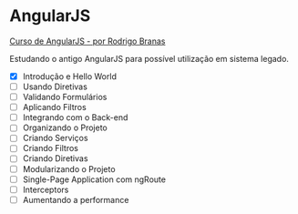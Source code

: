 
# AngularJS

[Curso de AngularJS - por Rodrigo Branas](https://www.youtube.com/playlist?list=PLQCmSnNFVYnTD5p2fR4EXmtlR6jQJMbPb)

Estudando o antigo AngularJS para possível utilização em sistema legado.

- [x] Introdução e Hello World
- [ ] Usando Diretivas
- [ ] Validando Formulários
- [ ] Aplicando Filtros
- [ ] Integrando com o Back-end
- [ ] Organizando o Projeto
- [ ] Criando Serviços
- [ ] Criando Filtros
- [ ] Criando Diretivas
- [ ] Modularizando o Projeto
- [ ] Single-Page Application com ngRoute
- [ ] Interceptors
- [ ] Aumentando a performance